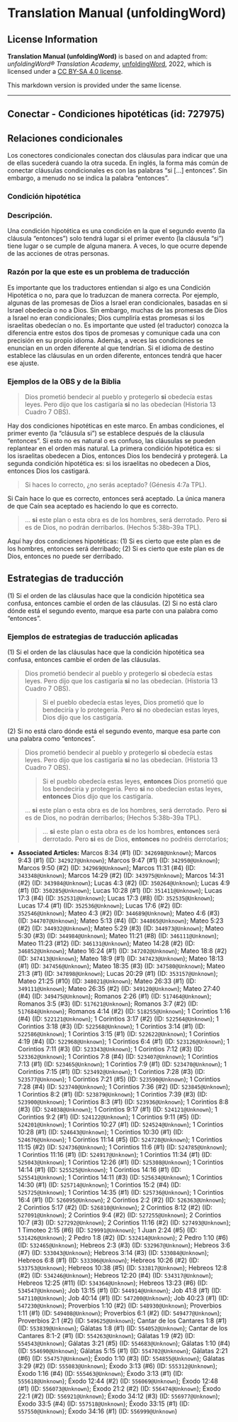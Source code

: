 # Translation Manual (unfoldingWord)

## License Information

**Translation Manual (unfoldingWord)** is based on and adapted from: _unfoldingWord® Translation Academy_, [unfoldingWord](https://unfoldingword.org/utw), 2022, which is licensed under a [CC BY-SA 4.0 license](https://creativecommons.org/licenses/by-sa/4.0/legalcode.en).

This markdown version is provided under the same license.



--------------------------------

## Conectar - Condiciones hipotéticas (id: 727975)

Relaciones condicionales
------------------------

Los conectores condicionales conectan dos cláusulas para indicar que una de ellas sucederá cuando la otra suceda. En inglés, la forma más común de conectar cláusulas condicionales es con las palabras “si \[…] entonces”. Sin embargo, a menudo no se indica la palabra “entonces”.

### Condición hipotética

### Descripción.

Una condición hipotética es una condición en la que el segundo evento (la cláusula “entonces”) solo tendrá lugar si el primer evento (la cláusula “si”) tiene lugar o se cumple de alguna manera. A veces, lo que ocurre depende de las acciones de otras personas.

### Razón por la que este es un problema de traducción

Es importante que los traductores entiendan si algo es una Condición Hipotética o no, para que lo traduzcan de manera correcta. Por ejemplo, algunas de las promesas de Dios a Israel eran condicionales, basadas en si Israel obedecía o no a Dios. Sin embargo, muchas de las promesas de Dios a Israel no eran condicionales; Dios cumpliría estas promesas si los israelitas obedecían o no. Es importante que usted (el traductor) conozca la diferencia entre estos dos tipos de promesas y comunique cada una con precisión en su propio idioma. Además, a veces las condiciones se enuncian en un orden diferente al que tendrían. Si el idioma de destino establece las cláusulas en un orden diferente, entonces tendrá que hacer ese ajuste.

### Ejemplos de la OBS y de la Biblia

> Dios prometió bendecir al pueblo y protegerlo **si** obedecía estas leyes. Pero dijo que los castigaría **si** no las obedecían (Historia 13 Cuadro 7 OBS).

Hay dos condiciones hipotéticas en este marco. En ambas condiciones, el primer evento (la “cláusula si”) se establece después de la cláusula “entonces”. Si esto no es natural o es confuso, las cláusulas se pueden replantear en el orden más natural. La primera condición hipotética es: si los israelitas obedecen a Dios, entonces Dios los bendecirá y protegerá. La segunda condición hipotética es: si los israelitas no obedecen a Dios, entonces Dios los castigará.

> Si haces lo correcto, ¿no serás aceptado? (Génesis 4:7a TPL).

Si Caín hace lo que es correcto, entonces será aceptado. La única manera de que Caín sea aceptado es haciendo lo que es correcto.

> … **si** este plan o esta obra es de los hombres, será derrotado. Pero **si** es de Dios, no podrán derribarlos. (Hechos 5:38b\-39a TPL).

Aquí hay dos condiciones hipotéticas: (1\) Si es cierto que este plan es de los hombres, entonces será derribado; (2\) Si es cierto que este plan es de Dios, entonces no puede ser derribado.

Estrategias de traducción
-------------------------

(1\) Si el orden de las cláusulas hace que la condición hipotética sea confusa, entonces cambie el orden de las cláusulas. (2\) Si no está claro dónde está el segundo evento, marque esa parte con una palabra como “entonces”.

### Ejemplos de estrategias de traducción aplicadas

(1\) Si el orden de las cláusulas hace que la condición hipotética sea confusa, entonces cambie el orden de las cláusulas.

> Dios prometió bendecir al pueblo y protegerlo **si** obedecía estas leyes. Pero dijo que los castigaría **si** no las obedecían. (Historia 13 Cuadro 7 OBS).
> 
> 
> > Si el pueblo obedecía estas leyes, Dios prometió que lo bendeciría y lo protegería. Pero **si** no obedecían estas leyes, Dios dijo que los castigaría.

(2\) Si no está claro dónde está el segundo evento, marque esa parte con una palabra como “entonces”.

> Dios prometió bendecir al pueblo y protegerlo **si** obedecía estas leyes. Pero dijo que los castigaría **si** no las obedecían. (Historia 13 Cuadro 7 OBS).
> 
> 
> > Si el pueblo obedecía estas leyes, **entonces** Dios prometió que los bendeciría y protegería. Pero **si** no obedecían estas leyes, **entonces** Dios dijo que los castigaría.
> 
> … **si** este plan o esta obra es de los hombres, será derrotado. Pero **si** es de Dios, no podrán derribarlos; (Hechos 5:38b\-39a TPL).
> 
> 
> > … **si** este plan o esta obra es de los hombres, **entonces** será derrotado. Pero **si** es de Dios, **entonces** no podréis derrotarlos;

* **Associated Articles:** Marcos 8:34 (#1) (ID: `342698@Unknown`); Marcos 9:43 (#1) (ID: `342927@Unknown`); Marcos 9:47 (#1) (ID: `342950@Unknown`); Marcos 9:50 (#2) (ID: `342969@Unknown`); Marcos 11:31 (#4) (ID: `343348@Unknown`); Marcos 14:29 (#2) (ID: `343975@Unknown`); Marcos 14:31 (#2) (ID: `343984@Unknown`); Lucas 4:3 (#2) (ID: `350264@Unknown`); Lucas 4:9 (#1) (ID: `350285@Unknown`); Lucas 10:28 (#1) (ID: `351411@Unknown`); Lucas 17:3 (#4) (ID: `352531@Unknown`); Lucas 17:3 (#8) (ID: `352535@Unknown`); Lucas 17:4 (#1) (ID: `352536@Unknown`); Lucas 17:6 (#2) (ID: `352546@Unknown`); Mateo 4:3 (#2) (ID: `344689@Unknown`); Mateo 4:6 (#3) (ID: `344707@Unknown`); Mateo 5:13 (#4) (ID: `344865@Unknown`); Mateo 5:23 (#2) (ID: `344932@Unknown`); Mateo 5:29 (#3) (ID: `344973@Unknown`); Mateo 5:30 (#3) (ID: `344984@Unknown`); Mateo 11:21 (#8) (ID: `346111@Unknown`); Mateo 11:23 (#12) (ID: `346131@Unknown`); Mateo 14:28 (#2) (ID: `346852@Unknown`); Mateo 16:24 (#1) (ID: `347202@Unknown`); Mateo 18:8 (#2) (ID: `347413@Unknown`); Mateo 18:9 (#1) (ID: `347423@Unknown`); Mateo 18:13 (#1) (ID: `347456@Unknown`); Mateo 18:35 (#3) (ID: `347580@Unknown`); Mateo 21:3 (#1) (ID: `347898@Unknown`); Lucas 20:29 (#1) (ID: `353157@Unknown`); Mateo 21:25 (#10) (ID: `348021@Unknown`); Mateo 26:33 (#1) (ID: `349111@Unknown`); Mateo 26:35 (#2) (ID: `349120@Unknown`); Mateo 27:40 (#4) (ID: `349475@Unknown`); Romanos 2:26 (#1) (ID: `517464@Unknown`); Romanos 3:5 (#3) (ID: `517621@Unknown`); Romanos 3:7 (#2) (ID: `517684@Unknown`); Romanos 4:14 (#2) (ID: `518255@Unknown`); 1 Corintios 1:16 (#4) (ID: `522121@Unknown`); 1 Corintios 3:17 (#2) (ID: `522564@Unknown`); 1 Corintios 3:18 (#3) (ID: `522568@Unknown`); 1 Corintios 3:14 (#1) (ID: `522586@Unknown`); 1 Corintios 3:15 (#1) (ID: `522622@Unknown`); 1 Corintios 4:19 (#4) (ID: `522968@Unknown`); 1 Corintios 6:4 (#1) (ID: `523126@Unknown`); 1 Corintios 7:11 (#3) (ID: `523343@Unknown`); 1 Corintios 7:12 (#3) (ID: `523362@Unknown`); 1 Corintios 7:8 (#4) (ID: `523407@Unknown`); 1 Corintios 7:13 (#1) (ID: `523465@Unknown`); 1 Corintios 7:9 (#1) (ID: `523470@Unknown`); 1 Corintios 7:15 (#1) (ID: `523492@Unknown`); 1 Corintios 7:28 (#3) (ID: `523577@Unknown`); 1 Corintios 7:21 (#5) (ID: `523590@Unknown`); 1 Corintios 7:28 (#4) (ID: `523740@Unknown`); 1 Corintios 7:36 (#2) (ID: `523845@Unknown`); 1 Corintios 8:2 (#1) (ID: `523879@Unknown`); 1 Corintios 7:39 (#3) (ID: `523900@Unknown`); 1 Corintios 8:3 (#1) (ID: `523936@Unknown`); 1 Corintios 8:8 (#3) (ID: `524038@Unknown`); 1 Corintios 9:17 (#1) (ID: `524121@Unknown`); 1 Corintios 9:2 (#1) (ID: `524122@Unknown`); 1 Corintios 9:11 (#5) (ID: `524201@Unknown`); 1 Corintios 10:27 (#1) (ID: `524524@Unknown`); 1 Corintios 10:28 (#1) (ID: `524643@Unknown`); 1 Corintios 10:30 (#1) (ID: `524676@Unknown`); 1 Corintios 11:14 (#5) (ID: `524728@Unknown`); 1 Corintios 11:15 (#2) (ID: `524736@Unknown`); 1 Corintios 11:6 (#1) (ID: `524785@Unknown`); 1 Corintios 11:16 (#1) (ID: `524917@Unknown`); 1 Corintios 11:34 (#1) (ID: `525043@Unknown`); 1 Corintios 12:26 (#1) (ID: `525308@Unknown`); 1 Corintios 14:14 (#1) (ID: `525525@Unknown`); 1 Corintios 14:16 (#1) (ID: `525541@Unknown`); 1 Corintios 14:11 (#3) (ID: `525634@Unknown`); 1 Corintios 14:30 (#1) (ID: `525714@Unknown`); 1 Corintios 15:2 (#4) (ID: `525725@Unknown`); 1 Corintios 14:35 (#1) (ID: `525736@Unknown`); 1 Corintios 16:4 (#1) (ID: `526095@Unknown`); 2 Corintios 2:2 (#2) (ID: `526363@Unknown`); 2 Corintios 5:17 (#2) (ID: `526810@Unknown`); 2 Corintios 8:12 (#2) (ID: `527091@Unknown`); 2 Corintios 9:4 (#2) (ID: `527255@Unknown`); 2 Corintios 10:7 (#3) (ID: `527292@Unknown`); 2 Corintios 11:16 (#2) (ID: `527493@Unknown`); 1 Timoteo 2:15 (#6) (ID: `529991@Unknown`); 1 Juan 2:24 (#5) (ID: `531426@Unknown`); 2 Pedro 1:8 (#2) (ID: `532414@Unknown`); 2 Pedro 1:10 (#6) (ID: `532465@Unknown`); Hebreos 2:3 (#3) (ID: `532967@Unknown`); Hebreos 3:6 (#7) (ID: `533043@Unknown`); Hebreos 3:14 (#3) (ID: `533084@Unknown`); Hebreos 6:8 (#1) (ID: `533306@Unknown`); Hebreos 10:26 (#2) (ID: `533753@Unknown`); Hebreos 10:38 (#5) (ID: `533817@Unknown`); Hebreos 12:8 (#2) (ID: `534246@Unknown`); Hebreos 12:20 (#4) (ID: `534317@Unknown`); Hebreos 12:25 (#11) (ID: `534364@Unknown`); Hebreos 13:23 (#6) (ID: `534547@Unknown`); Job 13:15 (#1) (ID: `544914@Unknown`); Job 41:8 (#1) (ID: `547110@Unknown`); Job 40:14 (#1) (ID: `547200@Unknown`); Job 40:23 (#1) (ID: `547230@Unknown`); Proverbios 1:10 (#2) (ID: `548930@Unknown`); Proverbios 1:11 (#1) (ID: `549408@Unknown`); Proverbios 6:1 (#2) (ID: `549477@Unknown`); Proverbios 2:1 (#2) (ID: `549625@Unknown`); Cantar de los Cantares 1:8 (#1) (ID: `553839@Unknown`); Gálatas 1:8 (#1) (ID: `554052@Unknown`); Cantar de los Cantares 8:1-2 (#1) (ID: `554263@Unknown`); Gálatas 1:9 (#2) (ID: `554543@Unknown`); Gálatas 3:21 (#5) (ID: `554683@Unknown`); Gálatas 1:10 (#4) (ID: `554690@Unknown`); Gálatas 5:15 (#1) (ID: `554702@Unknown`); Gálatas 2:21 (#6) (ID: `554757@Unknown`); Éxodo 1:10 (#3) (ID: `554855@Unknown`); Gálatas 3:29 (#2) (ID: `555083@Unknown`); Éxodo 3:13 (#6) (ID: `555312@Unknown`); Éxodo 1:16 (#4) (ID: `555463@Unknown`); Éxodo 3:13 (#1) (ID: `555618@Unknown`); Éxodo 12:44 (#2) (ID: `556069@Unknown`); Éxodo 12:48 (#1) (ID: `556073@Unknown`); Éxodo 21:2 (#2) (ID: `556474@Unknown`); Éxodo 22:1 (#2) (ID: `556921@Unknown`); Éxodo 34:12 (#3) (ID: `556977@Unknown`); Éxodo 33:5 (#4) (ID: `557518@Unknown`); Éxodo 33:15 (#1) (ID: `557550@Unknown`); Éxodo 34:16 (#1) (ID: `556999@Unknown`)

